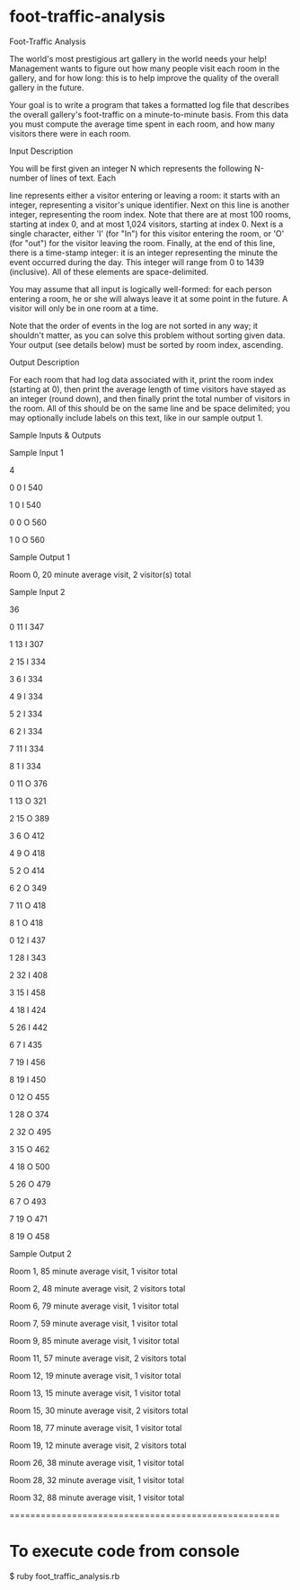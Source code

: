 # foot-traffic-analysis

Foot-Traffic Analysis
 
The world's most prestigious art gallery in the world needs your help! Management wants to figure out how many people visit each room in the gallery, and for how long: this is to help improve the quality of the overall gallery in the future.
 
Your goal is to write a program that takes a formatted log file that describes the overall gallery's foot-traffic on a minute-to-minute basis. From this data you must compute the average time spent in each room, and how many visitors there were in each room.
 
Input Description
 
You will be first given an integer N which represents the following N-number of lines of text. Each
 
line represents either a visitor entering or leaving a room: it starts with an integer, representing a visitor's unique identifier. Next on this line is another integer, representing the room index. Note that there are at most 100 rooms, starting at index 0, and at most 1,024 visitors, starting at index 0. Next is a single character, either 'I' (for "In") for this visitor entering the room, or 'O' (for "out") for the visitor leaving the room. Finally, at the end of this line, there is a time-stamp integer: it is an integer representing the minute the event occurred during the day. This integer will range from 0 to 1439 (inclusive). All of these elements are space-delimited.
 
You may assume that all input is logically well-formed: for each person entering a room, he or she will always leave it at some point in the future. A visitor will only be in one room at a time.
 
Note that the order of events in the log are not sorted in any way; it shouldn't matter, as you can solve this problem without sorting given data. Your output (see details below) must be sorted by room index, ascending.
 
Output Description
 
For each room that had log data associated with it, print the room index (starting at 0), then print the average length of time visitors have stayed as an integer (round down), and then finally print the total number of visitors in the room. All of this should be on the same line and be space delimited; you may optionally include labels on this text, like in our sample output 1.
 
Sample Inputs & Outputs
 
Sample Input 1
 
4
 
0 0 I 540
 
1 0 I 540
 
0 0 O 560
 
1 0 O 560
 
 
Sample Output 1
 
Room 0, 20 minute average visit, 2 visitor(s) total
 
Sample Input 2
 
36
 
0 11 I 347
 
1 13 I 307
 
2 15 I 334
 
3 6 I 334
 
4 9 I 334
 
5 2 I 334
 
6 2 I 334
 
7 11 I 334
 
8 1 I 334
 
0 11 O 376
 
1 13 O 321
 
2 15 O 389
 
3 6 O 412
 
4 9 O 418
 
5 2 O 414
 
6 2 O 349
 
7 11 O 418
 
8 1 O 418
 
0 12 I 437
 
1 28 I 343
 
2 32 I 408
 
3 15 I 458
 
4 18 I 424
 
5 26 I 442
 
6 7 I 435
 
7 19 I 456
 
8 19 I 450
 
0 12 O 455
 
1 28 O 374
 
2 32 O 495
 
3 15 O 462
 
4 18 O 500
 
5 26 O 479
 
6 7 O 493
 
7 19 O 471
 
8 19 O 458
 
Sample Output 2
 
Room 1, 85 minute average visit, 1 visitor total
 
Room 2, 48 minute average visit, 2 visitors total
 
Room 6, 79 minute average visit, 1 visitor total
 
Room 7, 59 minute average visit, 1 visitor total
 
Room 9, 85 minute average visit, 1 visitor total
 
Room 11, 57 minute average visit, 2 visitors total
 
Room 12, 19 minute average visit, 1 visitor total
 
Room 13, 15 minute average visit, 1 visitor total
 
Room 15, 30 minute average visit, 2 visitors total
 
Room 18, 77 minute average visit, 1 visitor total
 
Room 19, 12 minute average visit, 2 visitors total
 
Room 26, 38 minute average visit, 1 visitor total
 
Room 28, 32 minute average visit, 1 visitor total
 
Room 32, 88 minute average visit, 1 visitor total
 
====================================================

# To execute code from console

$ ruby foot_traffic_analysis.rb

